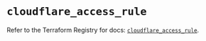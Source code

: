 # `cloudflare_access_rule`

Refer to the Terraform Registry for docs: [`cloudflare_access_rule`](https://registry.terraform.io/providers/cloudflare/cloudflare/4.49.0/docs/resources/access_rule).
